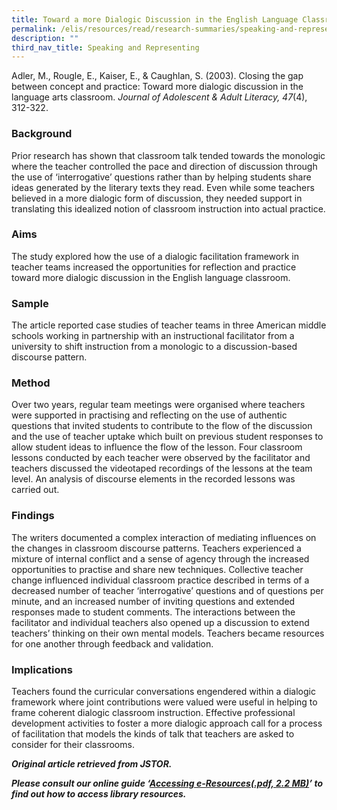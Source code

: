 ```yaml
---
title: Toward a more Dialogic Discussion in the English Language Classroom
permalink: /elis/resources/read/research-summaries/speaking-and-representing/toward-a-dialogic-discussion-class/
description: ""
third_nav_title: Speaking and Representing
---
```

Adler, M., Rougle, E., Kaiser, E., & Caughlan, S. (2003). Closing the gap between concept and practice: Toward more dialogic discussion in the language arts classroom. _Journal of Adolescent & Adult Literacy, 47_(4), 312-322.

### Background

Prior research has shown that classroom talk tended towards the monologic where the teacher controlled the pace and direction of discussion through the use of ‘interrogative’ questions rather than by helping students share ideas generated by the literary texts they read. Even while some teachers believed in a more dialogic form of discussion, they needed support in translating this idealized notion of classroom instruction into actual practice.

### Aims

The study explored how the use of a dialogic facilitation framework in teacher teams increased the opportunities for reflection and practice toward more dialogic discussion in the English language classroom.

### Sample

The article reported case studies of teacher teams in three American middle schools working in partnership with an instructional facilitator from a university to shift instruction from a monologic to a discussion-based discourse pattern.

### Method

Over two years, regular team meetings were organised where teachers were supported in practising and reflecting on the use of authentic questions that invited students to contribute to the flow of the discussion and the use of teacher uptake which built on previous student responses to allow student ideas to influence the flow of the lesson. Four classroom lessons conducted by each teacher were observed by the facilitator and teachers discussed the videotaped recordings of the lessons at the team level. An analysis of discourse elements in the recorded lessons was carried out.

### Findings

The writers documented a complex interaction of mediating influences on the changes in classroom discourse patterns. Teachers experienced a mixture of internal conflict and a sense of agency through the increased opportunities to practise and share new techniques. Collective teacher change influenced individual classroom practice described in terms of a decreased number of teacher ‘interrogative’ questions and of questions per minute, and an increased number of inviting questions and extended responses made to student comments. The interactions between the facilitator and individual teachers also opened up a discussion to extend teachers’ thinking on their own mental models. Teachers became resources for one another through feedback and validation.

### Implications

Teachers found the curricular conversations engendered within a dialogic framework where joint contributions were valued were useful in helping to frame coherent dialogic classroom instruction. Effective professional development activities to foster a more dialogic approach call for a process of facilitation that models the kinds of talk that teachers are asked to consider for their classrooms.

_**Original article retrieved from JSTOR.**_ 

_**Please consult our online guide ‘**__**[Accessing e-Resources(.pdf, 2.2 MB)](https://academyofsingaporeteachers-moe-edu-sg-admin.cwp.sg/elis/resources/read/research-summaries/speaking-and-representing/18e45074-6b1b-4ac7-811f-1a8da16c4f81 "Accessing e-Resources")**__**’ to find out how to access library resources.**_